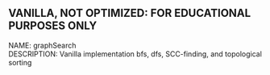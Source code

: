 ## VANILLA, NOT OPTIMIZED: FOR EDUCATIONAL PURPOSES ONLY
NAME: graphSearch <br />
DESCRIPTION: Vanilla implementation bfs, dfs, SCC-finding, and topological sorting
